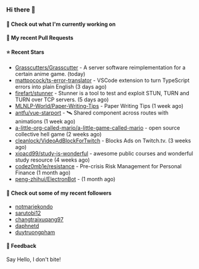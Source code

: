 ### Hi there 👋

#### 👷 Check out what I'm currently working on

#### 🔨 My recent Pull Requests


#### ⭐ Recent Stars

- [Grasscutters/Grasscutter](https://github.com/Grasscutters/Grasscutter) - A server software reimplementation for a certain anime game. (today)
- [mattpocock/ts-error-translator](https://github.com/mattpocock/ts-error-translator) - VSCode extension to turn TypeScript errors into plain English (3 days ago)
- [firefart/stunner](https://github.com/firefart/stunner) - Stunner is a tool to test and exploit STUN, TURN and TURN over TCP servers. (5 days ago)
- [MLNLP-World/Paper-Writing-Tips](https://github.com/MLNLP-World/Paper-Writing-Tips) - Paper Writing Tips (1 week ago)
- [antfu/vue-starport](https://github.com/antfu/vue-starport) - 🛰 Shared component across routes with animations (1 week ago)
- [a-little-org-called-mario/a-little-game-called-mario](https://github.com/a-little-org-called-mario/a-little-game-called-mario) - open source collective hell game (2 weeks ago)
- [cleanlock/VideoAdBlockForTwitch](https://github.com/cleanlock/VideoAdBlockForTwitch) - Blocks Ads on Twitch.tv. (3 weeks ago)
- [xioacd99/study-is-wonderful](https://github.com/xioacd99/study-is-wonderful) - awesome public courses and wonderful study resource (4 weeks ago)
- [codez0mb1e/resistance](https://github.com/codez0mb1e/resistance) - Pre-crisis Risk Management for Personal Finance (1 month ago)
- [peng-zhihui/ElectronBot](https://github.com/peng-zhihui/ElectronBot) -  (1 month ago)

#### 👯 Check out some of my recent followers

- [notmariekondo](https://github.com/notmariekondo)
- [sarutobi12](https://github.com/sarutobi12)
- [changtraixuqang97](https://github.com/changtraixuqang97)
- [daphnetd](https://github.com/daphnetd)
- [duytruongpham](https://github.com/duytruongpham)

#### 💬 Feedback

Say Hello, I don't bite!